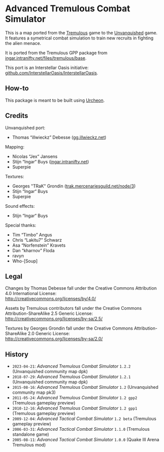# Advanced Tremulous Combat Simulator

This is a map ported from the [Tremulous](https://tremulous.net) game to the [Unvanquished](https://unvanquished.net) game. It features a symetrical combat simulation to train new recruits in fighting the alien menace.

It is ported from the Tremulous GPP package from [ingar.intranifty.net/files/tremulous/base](http://ingar.intranifty.net/files/tremulous/base/).

This port is an Interstellar Oasis initiative: [github.com/InterstellarOasis/InterstellarOasis](https://github.com/InterstellarOasis/InterstellarOasis).


## How-to

This package is meant to be built using [Urcheon](https://github.com/DaemonEngine/Urcheon).


## Credits

Unvanquished port:

* Thomas “illwieckz” Debesse <hidden email="dev [ad] illwieckz.net"/> ([gg.illwieckz.net](https://gg.illwieckz.net))

Mapping:

* Nicolas “Jex“ Jansens <hidden email="jex [ad] orodu.net"/>
* Stijn “Ingar“ Buys <hidden email="ingar [ad] osirion.org"/> ([ingar.intranifty.net](http://ingar.intranifty.net))
* Superpie

Textures:

* Georges "TRaK" Grondin <hidden email="drognin [ad] gmail.com"/> ([trak.mercenariesguild.net/node/3](https://web.archive.org/web/20131109224800/http://trak.mercenariesguild.net/node/3))
* Stijn “Ingar“ Buys
* Superpie

Sound effects:

* Stijn “Ingar“ Buys

Special thanks:

* Tim “Timbo” Angus <hidden email="tim [ad] ngus.net"/>
* Chris “Lakitu7” Schwarz <hidden email="lakitu7 [ad] gmail.com"/>
* Asa “Norfenstein” Kravets
* Dan “kharnov” Floda
* ravyn
* Who-\[Soup]


## Legal

Changes by Thomas Debesse fall under the Creative Commons Attribution 4.0 International License:  
http://creativecommons.org/licenses/by/4.0/

Assets by Tremulous contributors fall under the Creative Commons Attribution-ShareAlike 2.5 Generic License:  
http://creativecommons.org/licenses/by-sa/2.5/

Textures by Georges Grondin fall under the Creative Commons Attribution-ShareAlike 2.0 Generic License:  
http://creativecommons.org/licenses/by-sa/2.0/


## History

* `2023-04-21`: _Advanced Tremulous Combat Simulator_ `1.2.2` (Unvanquished community map dpk)
* `2018-07-29`: _Advanced Tremulous Combat Simulator_ `1.2.1` (Unvanquished community map dpk)
* `2015-08-16`: _Advanced Tremulous Combat Simulator_ `1.2` (Unvanquished community map pk3)
* `2011-05-24`: _Advanced Tremulous Combat Simulator_ `1.2 gpp2` (Tremulous gameplay preview)
* `2010-12-16`: _Advanced Tremulous Combat Simulator_ `1.2 gpp1` (Tremulous gameplay preview)
* `2009-12-04`: _Advanced Tactical Combat Simulator_ `1.2 beta` (Tremulous gameplay preview)
* `2006-03-31`: _Advanced Tactical Combat Simulator_ `1.1.0` (Tremulous standalone game)
* `2005-08-11`: _Advanced Tactical Combat Simulator_ `1.0.0` (Quake Ⅲ Arena Tremulous mod)